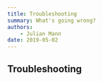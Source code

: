 ```yaml
---
title: Troubleshooting
summary: What's going wrong?
authors:
    - Julian Mann
date: 2019-05-02
---
```



## Troubleshooting

